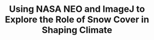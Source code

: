 ---
layout: resource
title: "Using NASA NEO and ImageJ to Explore the Role of Snow Cover in Shaping Climate "
---